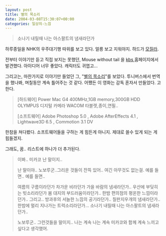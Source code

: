 ```yaml
---
layout: post
title: 별의 목소리
date: 2004-03-08T15:30:07+00:00
categories: 일상의-느낌
---
```

<blockquote>소나기 내릴때 나는 아스팔트의 냄새라던가</blockquote>

하루종일을 NHK의 우주대기행 따위를 보고 있다. 얼릉 보고 지워야지. 하드가 <a href="http://www.sumanpark.com/2004_02_01_suman_arc.html#107672973462434555" target="bb">모질라</a>.

전부터 이야기만 듣고 직접 보지는 못했던, Mouse without tail 을 <a href="http://www.kbs.co.kr/1tv/enter/shortfilm/vod/1273665_1335.html" target="bb">kbs </a>홈페이지에서 발견했다. 아이디어 너무 좋았다. 캐릭터도 귀엽고...

그리고는, 마찬가지로 이야기만 들었던 그, "<a href="http://blauerbrief.naool.net/star.htm" target="bb">별의 목소리</a>"를 보았다. 투니버스에서 번역을 했나봐, 며칠동안 계속 틀어주는 것 같다. 어쨌든 이 영화는 감독 혼자서 만들었다. 고 한다.

<blockquote>
[하드웨어]
Power Mac G4 400MHz,1GB memory,300GB HDD
OLYMPUS 디지털 카메라
WACOM 타블렛,종이,연필..

[소프트웨어]
Adobe Photoshop 5.0 , Adobe AfterEffects 4.1 , Lightwave3D 6.5 , Commotion 3.1 DV
</blockquote>

한참을 쳐다봤다. 소프트웨어들을 구하는 게 힘든게 아니지. 제대로 쓸수 있게 되는 게 힘들겠지.

그래도, 꿈.. 리스트에 하나가 더 추가된다.

<blockquote>이봐.. 미카코 난 말이지..

난 말이야.. 노보루군..그리운 것들이 잔뜩 있어..
여긴 아무것도 없는걸.
예를 들면..
예를 들면..



여름의 구름이라던가 차가운 비라던가 가을 바람의 냄새라던가..
우산에 부딪히는 빗소리라던가 봄 대지의 부드러움이라던가..
한밤 편의점의 평온한 느낌이라던가..
그리고.. 방과후의 서늘한 느낌의 공기라던가..
칠판지우개의 냄새라던가..
한밤에 멀리 지나가는 트럭소리라던가...
소나기 내릴때 나는 아스팔트의 냄새라던가..

노보루군.. 그런것들을 말이지..
나는 계속
나는 계속
미카코와 함께 계속 느끼고 싶다고 생각했어.</blockquote>
